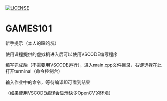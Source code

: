 [![LICENSE](https://img.shields.io/badge/license-Anti%20996-blue.svg)](https://github.com/996icu/996.ICU/blob/master/LICENSE)

# GAMES101

新手提示（本人的踩的坑）

使用课程提供的虚拟机进入后可以使用VSCODE编写程序

编写完成后（不需要用VSCODE运行），进入main.cpp文件目录，右键选择在此打开terminal（命令控制台）

输入作业中的命令，等待编译即可看到结果

（如果使用VSCODE编译会显示缺少OpenCV的环境）
